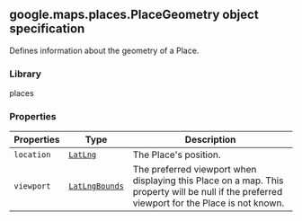 <h2 id="PlaceGeometry">
google.maps.places.PlaceGeometry
object specification
</h2><p>Defines information about the geometry of a Place.</p><h3>Library</h3><p>places</p><h3>Properties</h3><table summary="interface PlaceGeometry - Properties" width="100%">
<thead>
<tr><th>Properties</th>
<th>Type</th>
<th>Description</th>
</tr></thead>
<tbody>
<tr>
<td><code>location</code></td>
<td><code><a href="https://github.com/amenadiel/google-maps-documentation/blob/master/docs/google.maps.LatLng.md">LatLng</a></code></td>
<td>The Place's position.</td>
</tr>
<tr>
<td><code>viewport</code></td>
<td><code><a href="https://github.com/amenadiel/google-maps-documentation/blob/master/docs/google.maps.LatLngBounds.md">LatLngBounds</a></code></td>
<td>The preferred viewport when displaying this Place on a map. This property will be null if the preferred viewport for the Place is not known.</td>
</tr>
</tbody>
</table>